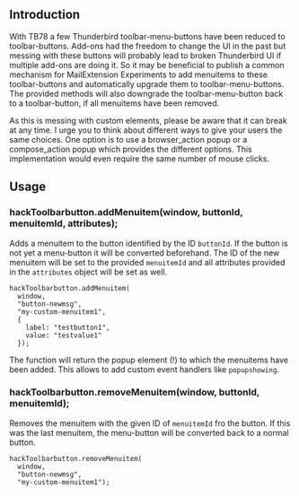 ## Introduction

With TB78 a few Thunderbird toolbar-menu-buttons have been reduced to toolbar-buttons. Add-ons had the freedom to change the UI in the past but messing with these buttons will probably lead to broken Thunderbird UI if multiple add-ons are doing it. So it may be beneficial to publish a common mechanism for MailExtension Experiments to add menuitems to these toolbar-buttons and automatically upgrade them to toolbar-menu-buttons. The provided methods will also downgrade the toolbar-menu-button back to a toolbar-button, if all menuitems have been removed.

As this is messing with custom elements, please be aware that it can break at any time. I urge you to think about different ways to give your users the same choices. One option is to use a browser_action popup or a compose_action popup which provides the different options. This implementation would even require the same number of mouse clicks.

## Usage

### hackToolbarbutton.addMenuitem(window, buttonId, menuitemId, attributes);

Adds a menuitem to the button identified by the ID `buttonId`. If the button is not yet a menu-button it will be converted beforehand.
The ID of the new menuitem will be set to the provided `menuitemId` and all attributes provided in the `attributes` object will be set as well.

```
hackToolbarbutton.addMenuitem(
  window,
  "button-newmsg",
  "my-custom-menuitem1",
  {
    label: "testbutton1",
    value: "testvalue1"
  });
```

The function will return the popup element (!) to which the menuitems have been added. This allows to add custom event handlers like `popupshowing`.

### hackToolbarbutton.removeMenuitem(window, buttonId, menuitemId);

Removes the menuitem with the given ID of `menuitemId` fro the button. If this was the last menuitem, the menu-button will be converted back to a normal button.

```
hackToolbarbutton.removeMenuitem(
  window,
  "button-newmsg",
  "my-custom-menuitem1");
```

